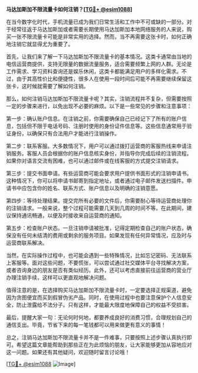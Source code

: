 **马达加斯加不限流量卡如何注销？[[TG💪+ @esim1088](https://t.me/s/esim1088)]**

在当今数字化时代，手机流量已成为我们日常生活和工作中不可或缺的一部分。对于经常往返于马达加斯加或者需要长期使用马达加斯加本地网络服务的人来说，购买一张不限流量卡可能是非常实用的选择。然而，当不再需要这张卡时，如何正确地注销它就显得尤为重要了。

首先，让我们来了解一下马达加斯加不限流量卡的基本情况。这类卡通常由当地的电信运营商提供，支持无限量的数据流量服务，适合需要频繁上网的人群。无论是工作需求、学习资料查询还是娱乐休闲，这类卡都能满足用户的多样化需求。不过，由于其高性价比和便捷性，很多人在使用一段时间后可能不再需要继续保留这张卡，这时候就需要了解如何注销。

那么，如何注销马达加斯加不限流量卡呢？其实，注销流程并不复杂，但需要按照一定的步骤来进行，以免出现不必要的麻烦。以下是一些常见的步骤和注意事项：

第一步：确认账户信息。在注销之前，你需要确保自己已经记下了所有的账户信息，包括但不限于电话号码、注册时使用的身份证件信息等。这些信息通常用于验证身份，以确保只有合法用户才能进行注销操作。

第二步：联系客服。大多数情况下，用户可以通过拨打运营商的客服热线来申请注销服务。客服人员会根据你的账户信息核实身份，并指导你完成后续的注销流程。如果你对语言交流有困难，也可以通过邮件或在线客服的方式提交注销请求。

第三步：提交书面申请。有些运营商可能会要求用户提供书面形式的注销申请书。这种情况下，你可以将申请书邮寄到指定地址，或者通过电子邮件发送扫描件。申请书中应包含你的姓名、联系方式、账户信息以及明确的注销意愿。

第四步：等待处理结果。提交完所有必要的文件后，你需要耐心等待运营商处理你的注销请求。一般来说，整个过程可能需要几天到几周的时间不等。在此期间，建议保持通讯畅通，以便及时接收来自运营商的通知。

第五步：检查账户状态。一旦注销申请被批准，记得定期检查自己的账户状态，确保没有任何未结清的费用或剩余的服务项目。如果发现有任何异常情况，应及时与运营商联系解决。

当然，在实际操作过程中，也可能会遇到一些特殊情况，比如忘记密码、无法联系上客服等。面对这些问题，不要慌张，可以尝试通过社交媒体平台寻找解决方案，或者咨询身边的朋友是否有类似经历。此外，还可以考虑直接前往运营商的营业厅办理注销手续，这样可以更直观地解决问题。

值得注意的是，在选择购买马达加斯加不限流量卡时，一定要选择正规渠道，避免因为贪图便宜而买到假冒伪劣产品。同时，在使用过程中也要注意保护个人信息安全，防止泄露给不法分子。只有这样，才能最大限度地保障自己的权益不受损害。

最后，提醒大家一句：无论何时何地，都要养成良好的消费习惯，合理规划自己的通信支出。毕竟，节省下来的每一笔钱都可以用来做更有意义的事情！

总之，注销马达加斯加不限流量卡并不是一件难事，只要按照上述步骤认真执行即可。希望这篇文章能帮助到那些正在为此烦恼的朋友，让大家能够更加从容地应对这一问题。如果还有其他疑问，欢迎随时留言讨论哦！

[[TG💪+ @esim1088](https://t.me/s/esim1088) ![Image](https://i.postimg.cc/4NQfJmqS/Snipaste-2025-05-13-00-14-12.png)]